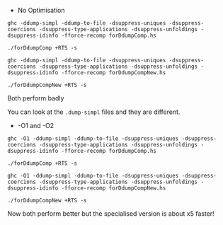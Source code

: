 * No Optimisation


```
ghc -ddump-simpl -ddump-to-file -dsuppress-uniques -dsuppress-coercions -dsuppress-type-applications -dsuppress-unfoldings -dsuppress-idinfo -fforce-recomp forDdumpComp.hs

./forDdumpComp +RTS -s
```

```
ghc -ddump-simpl -ddump-to-file -dsuppress-uniques -dsuppress-coercions -dsuppress-type-applications -dsuppress-unfoldings -dsuppress-idinfo -fforce-recomp forDdumpCompNew.hs

./forDdumpCompNew +RTS -s
```

Both perform badly

You can look at the `.dump-simpl` files and they are different.

* -O1 and -O2

```
ghc -O1 -ddump-simpl -ddump-to-file -dsuppress-uniques -dsuppress-coercions -dsuppress-type-applications -dsuppress-unfoldings -dsuppress-idinfo -fforce-recomp forDdumpComp.hs

./forDdumpComp +RTS -s
```

```
ghc -O1 -ddump-simpl -ddump-to-file -dsuppress-uniques -dsuppress-coercions -dsuppress-type-applications -dsuppress-unfoldings -dsuppress-idinfo -fforce-recomp forDdumpCompNew.hs

./forDdumpCompNew +RTS -s
```

Now both perform better but the specialised version is about x5 faster!
